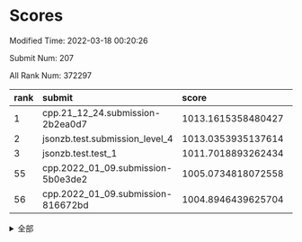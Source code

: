 # Scores

Modified Time: 2022-03-18 00:20:26

Submit Num: 207

All Rank Num: 372297

| rank |               submit               |       score        |       sigma        | pk_num |
| :--- | :--------------------------------- | :----------------- | :----------------- | :----- |
| 1    | cpp.21_12_24.submission-2b2ea0d7   | 1013.1615358480427 | 0.8128897026047586 | 7195   |
| 2    | jsonzb.test.submission_level_4     | 1013.0353935137614 | 0.8117949613523359 | 7199   |
| 3    | jsonzb.test.test_1                 | 1011.7018893262434 | 0.7917080632009383 | 7194   |
| 55   | cpp.2022_01_09.submission-5b0e3de2 | 1005.0734818072558 | 0.7222133431154923 | 7198   |
| 56   | cpp.2022_01_09.submission-816672bd | 1004.8946439625704 | 0.7087072232470608 | 7190   |


<details>
<summary>全部</summary>

| rank |                 submit                 |       score        |       sigma        | pk_num |
| :--- | :------------------------------------- | :----------------- | :----------------- | :----- |
| 1    | cpp.21_12_24.submission-2b2ea0d7       | 1013.1615358480427 | 0.8128897026047586 | 7195   |
| 2    | jsonzb.test.submission_level_4         | 1013.0353935137614 | 0.8117949613523359 | 7199   |
| 3    | jsonzb.test.test_1                     | 1011.7018893262434 | 0.7917080632009383 | 7194   |
| 4    | gobigger.level_3.submission_level_3_38 | 1011.3305366319648 | 0.7581941457208806 | 7191   |
| 5    | gobigger.level_3.submission_level_3_27 | 1011.2922650791363 | 0.7809499692811072 | 7195   |
| 6    | gobigger.level_3.submission_level_3_42 | 1011.2621145358175 | 0.7707161434134625 | 7198   |
| 7    | gobigger.level_3.submission_level_3_43 | 1011.234061006049  | 0.7592636738491677 | 7195   |
| 8    | gobigger.level_3.submission_level_3_6  | 1011.1475393217376 | 0.7921143503735811 | 7191   |
| 9    | gobigger.level_3.submission_level_3_31 | 1010.9778060238115 | 0.7692689303332574 | 7199   |
| 10   | gobigger.level_3.submission_level_3_9  | 1010.9292912814875 | 0.7700423907048952 | 7194   |
| 11   | gobigger.level_3.submission_level_3_32 | 1010.8633734570789 | 0.7550058900493872 | 7192   |
| 12   | gobigger.level_3.submission_level_3_44 | 1010.8389740272335 | 0.7595470574097153 | 7196   |
| 13   | gobigger.level_3.submission_level_3_20 | 1010.8354933513768 | 0.7491973694750539 | 7192   |
| 14   | gobigger.level_3.submission_level_3_35 | 1010.7531417252351 | 0.7596370792130747 | 7197   |
| 15   | gobigger.level_3.submission_level_3_34 | 1010.7387534447016 | 0.7904315025901658 | 7195   |
| 16   | gobigger.level_3.submission_level_3_28 | 1010.7319806302995 | 0.7459344280095024 | 7196   |
| 17   | gobigger.level_3.submission_level_3_37 | 1010.6816620815015 | 0.7670790701218859 | 7198   |
| 18   | gobigger.level_3.submission_level_3_17 | 1010.6602795360976 | 0.7535997968430647 | 7197   |
| 19   | gobigger.level_3.submission_level_3_25 | 1010.6272947857092 | 0.7743267520392962 | 7196   |
| 20   | gobigger.level_3.submission_level_3_41 | 1010.6005200142162 | 0.7594167714148798 | 7190   |
| 21   | gobigger.level_3.submission_level_3_33 | 1010.5674630646715 | 0.7519547822034827 | 7197   |
| 22   | gobigger.level_3.submission_level_3_26 | 1010.5271508796784 | 0.7519961933561381 | 7196   |
| 23   | gobigger.level_3.submission_level_3_47 | 1010.4918686491521 | 0.7691657794265023 | 7193   |
| 24   | gobigger.level_3.submission_level_3_36 | 1010.4364882412589 | 0.75394180244234   | 7193   |
| 25   | gobigger.level_3.submission_level_3_49 | 1010.4280658671241 | 0.7451475371336754 | 7197   |
| 26   | gobigger.level_3.submission_level_3_40 | 1010.4155119884837 | 0.7769991621062492 | 7194   |
| 27   | gobigger.level_3.submission_level_3_3  | 1010.4022981242847 | 0.7653768371556952 | 7193   |
| 28   | gobigger.level_3.submission_level_3_16 | 1010.3900187863148 | 0.7519566627592758 | 7193   |
| 29   | gobigger.level_3.submission_level_3_30 | 1010.3852155575432 | 0.7488956884882146 | 7192   |
| 30   | gobigger.level_3.submission_level_3_2  | 1010.3738421193124 | 0.7424291290490248 | 7194   |
| 31   | gobigger.level_3.submission_level_3_29 | 1010.3493132723927 | 0.7433255825852099 | 7195   |
| 32   | gobigger.level_3.submission_level_3_45 | 1010.3312261724267 | 0.7482176170899819 | 7197   |
| 33   | gobigger.level_3.submission_level_3_5  | 1010.2693808916881 | 0.7480482280174879 | 7192   |
| 34   | gobigger.level_3.submission_level_3_24 | 1010.1726214500628 | 0.7475130400580235 | 7197   |
| 35   | gobigger.level_3.submission_level_3_39 | 1010.1010871270861 | 0.763155944032526  | 7192   |
| 36   | gobigger.level_3.submission_level_3_22 | 1010.0280273003582 | 0.7596178366039051 | 7193   |
| 37   | gobigger.level_3.submission_level_3_13 | 1009.9619797300032 | 0.7439500262950159 | 7197   |
| 38   | gobigger.level_3.submission_level_3_12 | 1009.9612062918422 | 0.7482696015421881 | 7194   |
| 39   | gobigger.level_3.submission_level_3_19 | 1009.8393382181666 | 0.7544934996612265 | 7197   |
| 40   | gobigger.level_3.submission_level_3_11 | 1009.8250964109626 | 0.7496210441214887 | 7193   |
| 41   | gobigger.level_3.submission_level_3_0  | 1009.8160589023803 | 0.7760360444844076 | 7197   |
| 42   | gobigger.level_3.submission_level_3_14 | 1009.6516928027339 | 0.760531609151815  | 7194   |
| 43   | gobigger.level_3.submission_level_3_1  | 1009.5882865829991 | 0.764123999322951  | 7191   |
| 44   | gobigger.level_3.submission_level_3_10 | 1009.4366835475291 | 0.7656976145196837 | 7197   |
| 45   | gobigger.level_3.submission_level_3_23 | 1009.4070025645644 | 0.7461739047596151 | 7195   |
| 46   | gobigger.level_3.submission_level_3_21 | 1009.3028361872674 | 0.756456153584821  | 7189   |
| 47   | gobigger.level_3.submission_level_3_48 | 1009.2644634557494 | 0.7516535705660068 | 7200   |
| 48   | gobigger.level_3.submission_level_3_4  | 1009.0561250128623 | 0.7790025339857184 | 7191   |
| 49   | gobigger.level_3.submission_level_3_15 | 1009.0338629908994 | 0.7396715568996957 | 7195   |
| 50   | gobigger.level_3.submission_level_3_7  | 1008.9858920705592 | 0.7450641629537654 | 7197   |
| 51   | gobigger.level_3.submission_level_3_18 | 1008.98102220016   | 0.7447449224729313 | 7191   |
| 52   | gobigger.level_3.submission_level_3_46 | 1008.4601940183109 | 0.7543227767584154 | 7198   |
| 53   | gobigger.level_3.submission_level_3_8  | 1008.2952879367671 | 0.7352374398472906 | 7195   |
| 54   | gobigger.level_1.submission_level_1_28 | 1005.295380100888  | 0.7246757429186451 | 7202   |
| 55   | cpp.2022_01_09.submission-5b0e3de2     | 1005.0734818072558 | 0.7222133431154923 | 7198   |
| 56   | cpp.2022_01_09.submission-816672bd     | 1004.8946439625704 | 0.7087072232470608 | 7190   |
| 57   | gobigger.level_1.submission_level_1_20 | 1004.6787873693227 | 0.7170521783293952 | 7195   |
| 58   | gobigger.level_1.submission_level_1_38 | 1004.578440151065  | 0.7220679448804277 | 7192   |
| 59   | gobigger.level_1.submission_level_1_27 | 1004.4715325819404 | 0.7181517534326939 | 7199   |
| 60   | gobigger.level_1.submission_level_1_43 | 1004.3765567615104 | 0.7284535593788077 | 7196   |
| 61   | gobigger.level_1.submission_level_1_39 | 1004.2071912915235 | 0.7276334559599233 | 7185   |
| 62   | gobigger.level_1.submission_level_1_0  | 1004.1719983251315 | 0.7086825114763262 | 7197   |
| 63   | gobigger.level_1.submission_level_1_33 | 1004.1196329268729 | 0.7252944653298217 | 7195   |
| 64   | gobigger.level_1.submission_level_1_34 | 1003.8871206807238 | 0.7205250224099697 | 7190   |
| 65   | gobigger.level_1.submission_level_1_11 | 1003.8450608648469 | 0.7256638162635167 | 7198   |
| 66   | gobigger.level_1.submission_level_1_36 | 1003.8275200337473 | 0.7269289170515506 | 7199   |
| 67   | gobigger.level_1.submission_level_1_26 | 1003.7023468547005 | 0.7200081529339337 | 7196   |
| 68   | gobigger.level_1.submission_level_1_32 | 1003.6914129664221 | 0.7145765683342493 | 7193   |
| 69   | gobigger.level_1.submission_level_1_3  | 1003.64803406697   | 0.7171220582657084 | 7195   |
| 70   | gobigger.level_1.submission_level_1_49 | 1003.6436398065482 | 0.7252440364058694 | 7193   |
| 71   | gobigger.level_1.submission_level_1_6  | 1003.6341824519292 | 0.7312939292347136 | 7192   |
| 72   | gobigger.level_1.submission_level_1_12 | 1003.5923606879443 | 0.6998557680452377 | 7191   |
| 73   | gobigger.level_1.submission_level_1_44 | 1003.5888244343303 | 0.7147176875681415 | 7198   |
| 74   | gobigger.level_1.submission_level_1_8  | 1003.5267297884004 | 0.7236064117764761 | 7196   |
| 75   | gobigger.level_1.submission_level_1_13 | 1003.4583813206096 | 0.7084055625216544 | 7193   |
| 76   | gobigger.level_1.submission_level_1_42 | 1003.3425286981652 | 0.7214757632094854 | 7194   |
| 77   | gobigger.level_1.submission_level_1_46 | 1003.3409652097481 | 0.7171505169956689 | 7192   |
| 78   | gobigger.level_1.submission_level_1_1  | 1003.3270566590712 | 0.7161521980425635 | 7200   |
| 79   | gobigger.level_1.submission_level_1_2  | 1003.2388501460172 | 0.7221329009001157 | 7196   |
| 80   | gobigger.level_1.submission_level_1_29 | 1003.1181104598642 | 0.7166429959079004 | 7194   |
| 81   | gobigger.level_1.submission_level_1_47 | 1003.1042733826422 | 0.7108435033522421 | 7192   |
| 82   | gobigger.level_1.submission_level_1_35 | 1003.0695061725446 | 0.7180785734451327 | 7195   |
| 83   | gobigger.level_1.submission_level_1_31 | 1003.0653928797938 | 0.7149096185299003 | 7193   |
| 84   | gobigger.level_1.submission_level_1_48 | 1003.0591367834191 | 0.7101380973200484 | 7194   |
| 85   | gobigger.level_1.submission_level_1_16 | 1003.0546676135731 | 0.7142410089358573 | 7197   |
| 86   | gobigger.level_1.submission_level_1_14 | 1003.0440260976326 | 0.7233673808195106 | 7198   |
| 87   | gobigger.level_1.submission_level_1_25 | 1003.0370189037739 | 0.7362464083793648 | 7196   |
| 88   | gobigger.level_1.submission_level_1_19 | 1003.0165666100863 | 0.7132380921795215 | 7195   |
| 89   | gobigger.level_1.submission_level_1_37 | 1002.9949755731313 | 0.7301283375451568 | 7199   |
| 90   | gobigger.level_1.submission_level_1_30 | 1002.9276315317718 | 0.7178892311829255 | 7189   |
| 91   | gobigger.level_1.submission_level_1_9  | 1002.921456253261  | 0.7149378797254812 | 7191   |
| 92   | gobigger.level_1.submission_level_1_17 | 1002.8877592531767 | 0.7147429779611343 | 7195   |
| 93   | gobigger.level_1.submission_level_1_23 | 1002.7953749203725 | 0.715466423210439  | 7193   |
| 94   | gobigger.level_1.submission_level_1_40 | 1002.7945260781357 | 0.7161465083128485 | 7194   |
| 95   | gobigger.level_1.submission_level_1_18 | 1002.5490050637682 | 0.7094364818959367 | 7194   |
| 96   | gobigger.level_1.submission_level_1_24 | 1002.5208716736684 | 0.7251155956060413 | 7192   |
| 97   | gobigger.level_1.submission_level_1_15 | 1002.4362791144133 | 0.7088538516648057 | 7196   |
| 98   | gobigger.level_1.submission_level_1_4  | 1002.4262067854036 | 0.7113839724362444 | 7192   |
| 99   | gobigger.level_1.submission_level_1_5  | 1002.3499259407773 | 0.7142341602388363 | 7197   |
| 100  | gobigger.level_1.submission_level_1_7  | 1002.2644127738097 | 0.7156956102534401 | 7193   |
| 101  | gobigger.level_1.submission_level_1_22 | 1002.1576052089538 | 0.7162451058959243 | 7194   |
| 102  | gobigger.level_1.submission_level_1_10 | 1002.1525965913148 | 0.7196478046587501 | 7193   |
| 103  | gobigger.level_1.submission_level_1_45 | 1002.1511779670141 | 0.7130330193184495 | 7193   |
| 104  | gobigger.level_1.submission_level_1_21 | 1002.0678504741527 | 0.7122879022258185 | 7190   |
| 105  | gobigger.level_1.submission_level_1_41 | 1001.7532858122946 | 0.7149714065394327 | 7193   |
| 106  | gobigger.random.submission_random_4    | 997.3023733861475  | 0.7016429190091572 | 7191   |
| 107  | gobigger.random.submission_random_43   | 997.0188518549882  | 0.7228052622263137 | 7192   |
| 108  | gobigger.random.submission_random_24   | 996.9903279146114  | 0.7112178149366623 | 7196   |
| 109  | gobigger.random.submission_random_49   | 996.8868352983824  | 0.7212013733356606 | 7196   |
| 110  | gobigger.random.submission_random_33   | 996.7472830292181  | 0.7189214454550332 | 7196   |
| 111  | gobigger.random.submission_random_2    | 996.5493716874792  | 0.7163563666903523 | 7192   |
| 112  | gobigger.random.submission_random_17   | 996.5093209860939  | 0.71920026143002   | 7194   |
| 113  | gobigger.random.submission_random_3    | 996.431538770183   | 0.7170310675961059 | 7199   |
| 114  | gobigger.random.submission_random_41   | 996.4240587612325  | 0.7268397543037116 | 7193   |
| 115  | gobigger.random.submission_random_46   | 996.3762861681698  | 0.7147316247933679 | 7193   |
| 116  | gobigger.random.submission_random_12   | 996.361655678507   | 0.7288394852358359 | 7197   |
| 117  | gobigger.random.submission_random_0    | 996.3599886411021  | 0.7079434565260024 | 7192   |
| 118  | gobigger.random.submission_random_44   | 996.3236982978906  | 0.717144398121119  | 7192   |
| 119  | gobigger.random.submission_random_27   | 996.2808750171087  | 0.710010624757118  | 7195   |
| 120  | gobigger.random.submission_random_42   | 996.2712797467375  | 0.700866457869126  | 7191   |
| 121  | gobigger.random.submission_random_39   | 996.2482727006219  | 0.70770377176646   | 7194   |
| 122  | gobigger.random.submission_random_7    | 996.2479266298918  | 0.7139644962156977 | 7189   |
| 123  | gobigger.random.submission_random_47   | 996.2399469917535  | 0.7025665841400173 | 7196   |
| 124  | gobigger.random.submission_random_19   | 996.229657274478   | 0.7160628995134278 | 7193   |
| 125  | gobigger.random.submission_random_6    | 996.2241407542592  | 0.7009021127235711 | 7193   |
| 126  | gobigger.random.submission_random_26   | 996.2077734511076  | 0.7137664954387437 | 7197   |
| 127  | gobigger.random.submission_random_9    | 996.1405056833659  | 0.7132215089672047 | 7195   |
| 128  | gobigger.random.submission_random_22   | 996.066003954811   | 0.7143160266223884 | 7195   |
| 129  | gobigger.random.submission_random_37   | 996.0505440825149  | 0.7003829551526474 | 7192   |
| 130  | gobigger.random.submission_random_28   | 996.0347783509092  | 0.712778239605805  | 7190   |
| 131  | gobigger.random.submission_random_45   | 996.0257134771209  | 0.704397527242082  | 7191   |
| 132  | gobigger.random.submission_random_14   | 995.95818471339    | 0.7223583359188163 | 7198   |
| 133  | gobigger.random.submission_random_21   | 995.9512667318967  | 0.7096238458970632 | 7190   |
| 134  | gobigger.random.submission_random_11   | 995.9444804109924  | 0.7147070282887084 | 7197   |
| 135  | gobigger.random.submission_random_29   | 995.8141709864618  | 0.7003041606676126 | 7197   |
| 136  | gobigger.random.submission_random_10   | 995.790072081758   | 0.705078055048177  | 7195   |
| 137  | gobigger.random.submission_random_5    | 995.7849227499264  | 0.7056354781533352 | 7193   |
| 138  | gobigger.random.submission_random_1    | 995.7773627569483  | 0.7168834440946624 | 7195   |
| 139  | gobigger.random.submission_random_16   | 995.7716554598845  | 0.7274538090226288 | 7197   |
| 140  | gobigger.random.submission_random_31   | 995.7631157556442  | 0.7248215050921001 | 7192   |
| 141  | gobigger.random.submission_random_38   | 995.7431449323195  | 0.7096193891111027 | 7190   |
| 142  | gobigger.random.submission_random_48   | 995.6523133037961  | 0.720369540355383  | 7196   |
| 143  | gobigger.random.submission_random_23   | 995.5890931179389  | 0.7005988058816365 | 7194   |
| 144  | gobigger.random.submission_random_18   | 995.5854933014028  | 0.7049084918713323 | 7195   |
| 145  | gobigger.random.submission_random_15   | 995.5853629027349  | 0.7115362244402774 | 7197   |
| 146  | gobigger.random.submission_random_34   | 995.5085029846975  | 0.719117396350205  | 7195   |
| 147  | gobigger.random.submission_random_20   | 995.4922921844168  | 0.7209590574287876 | 7193   |
| 148  | gobigger.random.submission_random_32   | 995.4865015748368  | 0.7061010290085252 | 7194   |
| 149  | gobigger.random.submission_random_30   | 995.2359878252084  | 0.7048417786020614 | 7192   |
| 150  | gobigger.random.submission_random_25   | 995.2136030995637  | 0.7127206891847753 | 7192   |
| 151  | gobigger.random.submission_random_13   | 995.089741906143   | 0.709547278802428  | 7191   |
| 152  | gobigger.random.submission_random_8    | 995.0721398139716  | 0.7156438230471824 | 7190   |
| 153  | gobigger.random.submission_random_35   | 994.9442979654589  | 0.7136737722885435 | 7197   |
| 154  | gobigger.random.submission_random_36   | 994.8531823452444  | 0.7211003344217655 | 7188   |
| 155  | gobigger.level_2.submission_level_2_22 | 994.3532050974808  | 0.7343559324125006 | 7189   |
| 156  | gobigger.random.submission_random_40   | 994.1600251848719  | 0.7295744027537221 | 7193   |
| 157  | gobigger.level_2.submission_level_2_41 | 993.9507088779885  | 0.7199520313323188 | 7193   |
| 158  | gobigger.level_2.submission_level_2_32 | 993.7912384923865  | 0.7316634706830242 | 7194   |
| 159  | gobigger.level_2.submission_level_2_18 | 993.7520371614224  | 0.7320660078495002 | 7195   |
| 160  | gobigger.level_2.submission_level_2_12 | 993.5013784786471  | 0.7328965311830374 | 7190   |
| 161  | gobigger.level_2.submission_level_2_44 | 993.2527646563453  | 0.7490089822603271 | 7194   |
| 162  | gobigger.level_2.submission_level_2_20 | 993.1696241671887  | 0.7523929606305961 | 7196   |
| 163  | gobigger.level_2.submission_level_2_42 | 993.162208807363   | 0.7248890733999794 | 7197   |
| 164  | gobigger.level_2.submission_level_2_43 | 993.0878982931378  | 0.7531743186831397 | 7191   |
| 165  | gobigger.level_2.submission_level_2_45 | 993.0510757987557  | 0.740578561393538  | 7198   |
| 166  | gobigger.level_2.submission_level_2_27 | 992.8911094526338  | 0.7472665751856682 | 7192   |
| 167  | gobigger.level_2.submission_level_2_46 | 992.8028165874385  | 0.7509428901852275 | 7192   |
| 168  | gobigger.level_2.submission_level_2_4  | 992.7882131926632  | 0.7462937105826726 | 7195   |
| 169  | gobigger.level_2.submission_level_2_10 | 992.6101137372865  | 0.7491195621156697 | 7196   |
| 170  | gobigger.level_2.submission_level_2_48 | 992.5713792104953  | 0.7413586529439945 | 7195   |
| 171  | gobigger.level_2.submission_level_2_35 | 992.5029760277747  | 0.748992151283088  | 7190   |
| 172  | gobigger.level_2.submission_level_2_24 | 992.3669545027715  | 0.7605310043097901 | 7192   |
| 173  | gobigger.level_2.submission_level_2_0  | 992.3188034900187  | 0.7448908040426182 | 7197   |
| 174  | gobigger.level_2.submission_level_2_49 | 992.2620877907333  | 0.7488055725443807 | 7196   |
| 175  | gobigger.level_2.submission_level_2_9  | 992.2345214704625  | 0.7490812572062647 | 7199   |
| 176  | gobigger.level_2.submission_level_2_14 | 992.1751983349957  | 0.7478585451353177 | 7192   |
| 177  | gobigger.level_2.submission_level_2_2  | 991.8442464762652  | 0.7416425603266608 | 7199   |
| 178  | gobigger.level_2.submission_level_2_19 | 991.8441000221211  | 0.7497260127279426 | 7194   |
| 179  | gobigger.level_2.submission_level_2_5  | 991.7964849382452  | 0.7359541028348012 | 7195   |
| 180  | gobigger.level_2.submission_level_2_31 | 991.755613130503   | 0.750481133192434  | 7197   |
| 181  | gobigger.level_2.submission_level_2_6  | 991.7298868411972  | 0.7557263381453011 | 7196   |
| 182  | gobigger.level_2.submission_level_2_37 | 991.7281276088619  | 0.747445401628267  | 7189   |
| 183  | gobigger.level_2.submission_level_2_11 | 991.6948434472795  | 0.763347372573121  | 7195   |
| 184  | gobigger.level_2.submission_level_2_39 | 991.6902967921848  | 0.7457241546684996 | 7194   |
| 185  | gobigger.level_2.submission_level_2_3  | 991.594687123443   | 0.7411324378427685 | 7194   |
| 186  | gobigger.level_2.submission_level_2_16 | 991.5880329874694  | 0.7631237632885763 | 7193   |
| 187  | gobigger.level_2.submission_level_2_17 | 991.5752763020051  | 0.7522358494650311 | 7192   |
| 188  | gobigger.level_2.submission_level_2_28 | 991.5463392941938  | 0.7285539308585762 | 7192   |
| 189  | gobigger.level_2.submission_level_2_15 | 991.5117064270305  | 0.7495742802795649 | 7194   |
| 190  | gobigger.level_2.submission_level_2_29 | 991.4900758676574  | 0.7521579345041387 | 7194   |
| 191  | gobigger.level_2.submission_level_2_40 | 991.3306367815926  | 0.7614929495233352 | 7197   |
| 192  | gobigger.level_2.submission_level_2_21 | 991.3221629375593  | 0.7716299241611494 | 7199   |
| 193  | gobigger.level_2.submission_level_2_30 | 991.3209469720318  | 0.7448676463022762 | 7194   |
| 194  | gobigger.level_2.submission_level_2_36 | 991.2569356510218  | 0.7515858134317369 | 7195   |
| 195  | gobigger.level_2.submission_level_2_33 | 991.2284152969606  | 0.7617405995121725 | 7196   |
| 196  | gobigger.level_2.submission_level_2_38 | 991.2084698997104  | 0.7445417199581539 | 7187   |
| 197  | gobigger.level_2.submission_level_2_1  | 991.0646038590198  | 0.7513076558496923 | 7191   |
| 198  | gobigger.level_2.submission_level_2_13 | 990.9958809766568  | 0.7620743729577047 | 7191   |
| 199  | gobigger.level_2.submission_level_2_8  | 990.7686678009227  | 0.7601055014192172 | 7189   |
| 200  | gobigger.level_2.submission_level_2_34 | 990.6906991244526  | 0.7768893712955198 | 7189   |
| 201  | gobigger.level_2.submission_level_2_23 | 990.5903835386821  | 0.7380043672409415 | 7199   |
| 202  | gobigger.level_2.submission_level_2_47 | 990.5257650488478  | 0.7534089286146362 | 7194   |
| 203  | gobigger.level_2.submission_level_2_26 | 990.3694117332934  | 0.7709965078452825 | 7192   |
| 204  | gobigger.level_2.submission_level_2_7  | 990.2441793696009  | 0.7692427272077469 | 7193   |
| 205  | gobigger.level_2.submission_level_2_25 | 989.4751814645176  | 0.7679666722903736 | 7193   |
| 206  | gobigger.none.submission_none_0        | 977.0891910214563  | 1.3199054999193511 | 7198   |
| 207  | gobigger.none.submission_none_1        | 975.4105058110956  | 1.4689804605753278 | 7192   |

</details>